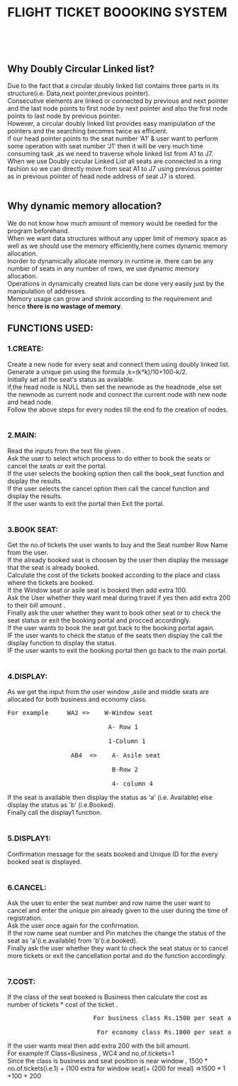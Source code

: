 # FLIGHT TICKET BOOOKING SYSTEM  <br /><br /><br />

## Why Doubly Circular Linked list?<br />
Due to the fact that a circular doubly linked list contains three parts in its structure(i.e. Data,next pointer,previous pointer).<br />
Consecutive elements are linked or connected by previous and next pointer and the last node points to first node by next pointer and also the first node points to last node by previous pointer.<br />
However, a circular doubly linked list provides easy manipulation of the pointers and the searching becomes twice as efficient.<br />
if our head pointer points to the seat number ‘A1’ & user want to perform some operation with seat number ‘J1’ then it will be very
much time consuming task ,as we need to traverse whole linked list from A1 to J7.<br />
When we use Doubly circular Linked List all seats are connected in a ring fashion so we can
directly move from seat A1 to J7 using previous pointer as in previous pointer of head node address of seat J7 is stored.<br /><br />

## Why dynamic memory allocation?<br />
We do not know how much amount of memory would be needed for the program beforehand.<br />
When we want data structures without any upper limit of memory space as well as we should use the memory efficiently,here comes dynamic memory allocation.<br />
Inorder to dynamically allocate memory in runtime ie. there can be any number of seats in any number of rows, we use dynamic memory allocation.<br />
Operations in dynamically created lists can be done very easily just by the manipulation of addresses.<br />
Memory usage can grow and shrink according to the requirement and hence **there is no wastage of memory**.<br />


## FUNCTIONS USED:<br />

### 1.CREATE:<br />
Create a new node for every seat and connect them using doubly linked list.<br />
Generate a unique pin using the formula ,k=(k*k)/10+100-k/2.<br />
Initially set all the seat's status as available.<br />
if,the head node is NULL then set the newnode as the headnode ,else set the newnode as current node and connect the current node with new node and head node.<br />
Follow the above steps for every nodes till the end fo the creation of nodes.<br /><br />

### 2.MAIN:<br />
Read the inputs from the text file given .<br />
Ask the user to select which process to do either to book the seats or cancel the seats or exit the portal.<br />
If the user selects the booking option then call the book_seat function and dsiplay the results.<br />
If the user selects the cancel option then call the cancel function and display the results.<br />
If the user wants to exit the portal then Exit the portal.<br /><br />

### 3.BOOK SEAT:<br />
Get the no.of tickets the user wants to buy and the Seat number Row Name from the user.<br />
If the already booked seat is choosen by the user then display the message that the seat is  already booked.<br />
Calculate the cost of the tickets booked according to the place and class where the tickets are booked.<br />
If the Window seat or asile seat is booked then add extra 100.<br />
Ask the User whether they want meal during travel if yes then add extra 200 to their bill amount .<br />
Finally ask the user whether they want to book other seat or to check the seat status or exit the booking portal and procced accordingly.<br />
If the user wants to book the seat got back to the booking portal again.<br />
IF the user wants to check the status of the seats then display the call the display function to display the status.<br />
IF the user wants to exit the booking portal then go back to the main portal.  <br /><br />


### 4.DISPLAY:<br />
As we get the input from the user window ,asile and middle seats are allocated for both business and economy class.<br />
<pre>For example     WA2 =>    W-Window seat<br />
                           A- Row 1<br />
                           1-Column 1 <br />
                 AB4  =>    A- Asile seat<br />
                            B-Row 2<br />
                            4- column 4<br /></pre>
If the seat is available then display the status as 'a' (i.e. Available)  else display the status as 'b' (i.e.Booked).<br />
Finally call the display1 function.<br /><br />


### 5.DISPLAY1:<br />
Confirmation message for the seats booked and Unique ID for the every booked seat is displayed.<br /><br />



### 6.CANCEL:<br />
Ask the user to enter the seat number and row name the user want to cancel and enter the unique pin already given to the user during the time of registration.<br />
Ask the user once again for the confirmation.<br />
If the row name seat number and Pin  matches the change the status of the seat as 'a'(i.e.available) from 'b'(i.e.booked).<br />
Finally ask the user whether they want to check the seat status or to cancel more tickets or exit the cancellation portal and do the function accordingly.<br /><br />

### 7.COST:<br />
If the class of the  seat booked is Business then calculate the cost as number of tickets * cost of the ticket .<br />
<pre>                       For business class Rs.1500 per seat and exrtra 100 for Window and asile seats.<br />
                        For economy class Rs.1000 per seat and exrtra 100 for Window and asile seats.<br /></pre>
If the user wants meal then add extra 200 with the bill amount.<br />
For example:If  Class=Business , WC4  and no,of.tickets=1<br />
Since the class is business  and seat position is near window , 1500 * no.of.tickets(i.e.1) + (100 extra for window seat)+ (200 for meal) =>1500 * 1 +100  + 200<br />


